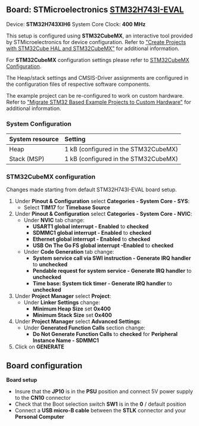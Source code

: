 Board: STMicroelectronics [STM32H743I-EVAL](https://www.st.com/en/evaluation-tools/stm32h743i-eval.html)
------------------------------------------

Device: **STM32H743XIH6**
System Core Clock: **400 MHz**

This setup is configured using **STM32CubeMX**, an interactive tool provided by STMicroelectronics for device configuration.
Refer to ["Create Projects with STM32Cube HAL and STM32CubeMX"](https://www.keil.com/pack/doc/STM32Cube/html/index.html) for additional information.

For **STM32CubeMX** configuration settings please refer to [STM32CubeMX Configuration](STM32CubeMX/STM32CubeMX.pdf).

The Heap/stack settings and CMSIS-Driver assignments are configured in the configuration files of respective software components.

The example project can be re-configured to work on custom hardware.
Refer to ["Migrate STM32 Based Example Projects to Custom Hardware"](https://github.com/MDK-Packs/Documentation/tree/master/Porting_to_Custom_Hardware) for additional information.

### System Configuration

| System resource         | Setting
|:------------------------|:--------------------------------------------
| Heap                    | 1 kB (configured in the STM32CubeMX)
| Stack (MSP)             | 1 kB (configured in the STM32CubeMX)

### STM32CubeMX configuration
Changes made starting from default STM32H743I-EVAL board setup.
1. Under **Pinout & Configuration** select **Categories - System Core - SYS**:
    - Select **TIM17** for **Timebase Source**
1. Under **Pinout & Configuration** select **Categories - System Core - NVIC**:
    - Under **NVIC** tab change:
      - **USART1 global interrupt - Enabled** to **checked**
      - **SDMMC1 global interrupt - Enabled** to **checked**
      - **Ethernet global interrupt - Enabled** to **checked**
      - **USB On The Go FS global interrupt -Enabled** to **checked**
    - Under **Code Generation** tab change:
      - **System service call via SWI instruction - Generate IRQ handler** to **unchecked**
      - **Pendable request for system service - Generate IRQ handler** to **unchecked**
      - **Time base: System tick timer - Generate IRQ handler** to **unchecked**
1. Under **Project Manager** select **Project**:
    - Under **Linker Settings** change:
      - **Minimum Heap Size** set **0x400**
      - **Minimum Stack Size** set **0x400**
1. Under **Project Manager** select **Advanced Settings**:
    - Under **Generated Function Calls** section change:
      - **Do Not Generate Function Calls** to **checked** for **Peripheral Instance Name - SDMMC1** 
1. Click on **GENERATE**

## Board configuration
**Board setup**
  - Insure that the **JP10** is in the **PSU** position and connect 5V power supply to the **CN10** connector
  - Check that the Boot selection switch **SW1** is in the **0** / default position
  - Connect a **USB micro-B cable** between the **STLK** connector and your **Personal Computer**
